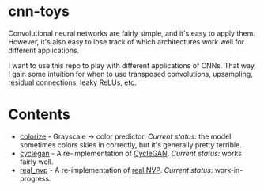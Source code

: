 # cnn-toys

Convolutional neural networks are fairly simple, and it's easy to apply them. However, it's also easy to lose track of which architectures work well for different applications.

I want to use this repo to play with different applications of CNNs. That way, I gain some intuition for when to use transposed convolutions, upsampling, residual connections, leaky ReLUs, etc.

# Contents

 * [colorize](cnn_toys/colorize) - Grayscale -> color predictor. *Current status:* the model sometimes colors skies in correctly, but it's generally pretty terrible.
 * [cyclegan](cnn_toys/cyclegan) - A re-implementation of [CycleGAN](https://github.com/junyanz/CycleGAN). *Current status:* works fairly well.
 * [real_nvp](cnn_toys/real_nvp) - A re-implementation of [real NVP](https://arxiv.org/abs/1605.08803). *Current status:* work-in-progress.
